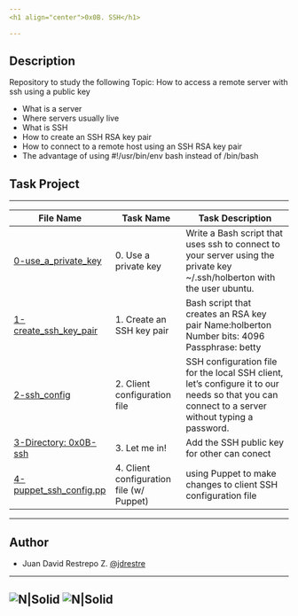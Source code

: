 ```yaml
---
<h1 align="center">0x0B. SSH</h1>

---
```


## Description
Repository to study the following Topic: How to access a remote server with ssh using a public key

- What is a server
- Where servers usually live
- What is SSH
- How to create an SSH RSA key pair
- How to connect to a remote host using an SSH RSA key pair
- The advantage of using #!/usr/bin/env bash instead of /bin/bash

## Task Project
---
File Name|Task Name|Task Description
---|---|---
[0-use_a_private_key](https://github.com/jdrestre/holberton-system_engineering-devops/blob/master/0x0B-ssh/0-use_a_private_key)|0. Use a private key|Write a Bash script that uses ssh to connect to your server using the private key ~/.ssh/holberton with the user ubuntu.
[1-create_ssh_key_pair](https://github.com/jdrestre/holberton-system_engineering-devops/blob/master/0x0B-ssh/1-create_ssh_key_pair)|1. Create an SSH key pair|Bash script that creates an RSA key pair Name:holberton Number bits: 4096 Passphrase: betty
[2-ssh_config](https://github.com/jdrestre/holberton-system_engineering-devops/blob/master/0x0B-ssh/2-ssh_config)|2. Client configuration file|SSH configuration file for the local SSH client, let’s configure it to our needs so that you can connect to a server without typing a password.
[3-Directory: 0x0B-ssh](https://github.com/jdrestre/holberton-system_engineering-devops/blob/master/0x0B-ssh)|3. Let me in!|Add the SSH public key for other can conect
[4-puppet_ssh_config.pp](https://github.com/jdrestre/holberton-system_engineering-devops/blob/master/0x0B-ssh/4-puppet_ssh_config.pp)|4. Client configuration file (w/ Puppet)|using Puppet to make changes to client SSH configuration file

---
## Author

- Juan David Restrepo Z. [@jdrestre](https://twitter.com/jdrestre)

---
![N|Solid](https://www.holbertonschool.com/holberton-logo.png) ![N|Solid](https://intranet.hbtn.io/assets/holberton-logo-coral-27055cb2f875eb10bf3b3942e52a24581bc0667695bdc856d4f08b469b678000.png)
---
